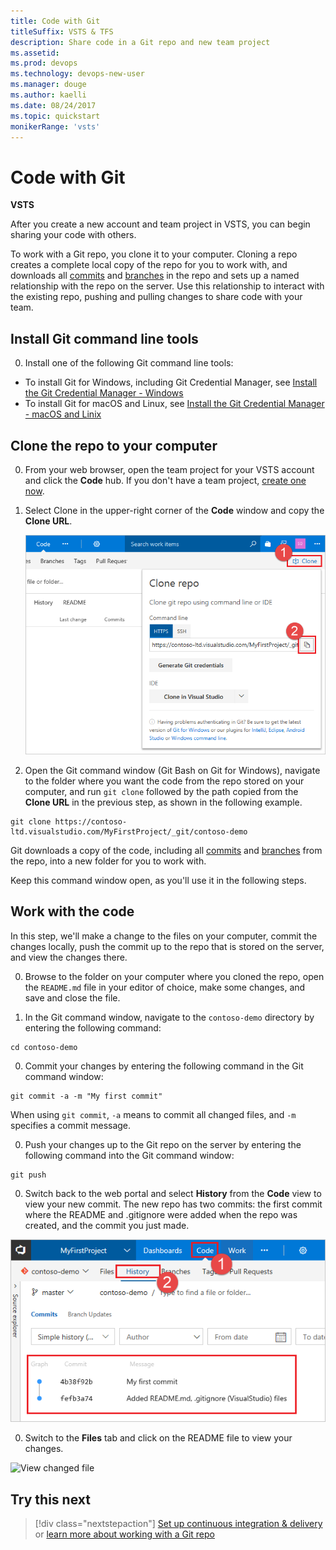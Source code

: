 ```yaml
---
title: Code with Git
titleSuffix: VSTS & TFS 
description: Share code in a Git repo and new team project 
ms.assetid: 
ms.prod: devops
ms.technology: devops-new-user
ms.manager: douge
ms.author: kaelli
ms.date: 08/24/2017
ms.topic: quickstart
monikerRange: 'vsts'
---
```



# Code with Git

**VSTS**

After you create a new account and team project in VSTS, you can begin sharing your code with others. 

To work with a Git repo, you clone it to your computer. Cloning a repo creates a complete local copy of the repo for you to work with, and downloads all [commits](../../git/tutorial/commits.md) and [branches](../../git/tutorial/branches.md) in the repo and sets up a named relationship with the repo on the server. Use this relationship to interact with the existing repo, pushing and pulling changes to share code with your team. 

## Install Git command line tools 

0. Install one of the following Git command line tools:

  - To install Git for Windows, including Git Credential Manager, see [Install the Git Credential Manager - Windows](../../git/set-up-credential-managers.md#windows)
  - To install Git for macOS and Linux, see [Install the Git Credential Manager - macOS and Linix](../../git/set-up-credential-managers.md#macos-and-linux)

## Clone the repo to your computer

0. From your web browser, open the team project for your VSTS account and click the **Code** hub. If you don't have a team project, [create one now](sign-up-invite-teammates.md). 
 
0. Select Clone in the upper-right corner of the **Code** window and copy the **Clone URL**.

	![Retrieve the clone URL](../../user-guide/_img/code-with-git-clone-repo.png)

0. Open the Git command window (Git Bash on Git for Windows), navigate to the folder where you want the code from the repo stored on your computer, and run `git clone` followed by the path copied from the **Clone URL** in the previous step, as shown in the following example.

  ```
  git clone https://contoso-ltd.visualstudio.com/MyFirstProject/_git/contoso-demo
  ```
  Git downloads a copy of the code, including all [commits](../../git/tutorial/commits.md) and [branches](../../git/tutorial/branches.md) from the repo, into a new folder for you to work with.

  Keep this command window open, as you'll use it in the following steps.

## Work with the code

In this step, we'll make a change to the files on your computer, commit the changes locally, push the commit up to the repo that is stored on the server, and view the changes there.

0. Browse to the folder on your computer where you cloned the repo, open the `README.md` file in your editor of choice, make some changes, and save and close the file.

0. In the Git command window, navigate to the `contoso-demo` directory by entering the following command: 

  ```
  cd contoso-demo
  ```

0. Commit your changes by entering the following command in the Git command window:

  ```
  git commit -a -m "My first commit"
  ```

  When using `git commit`, `-a` means to commit all changed files, and `-m` specifies a commit message.

0. Push your changes up to the Git repo on the server by entering the following command into the Git command window:

  ```
  git push
  ```

0. Switch back to the web portal and select **History** from the **Code** view to view your new commit. The new repo has two commits: the first commit where the README and .gitignore were added when the repo was created, and the commit you just made.

  ![View commit history](../../git/_img/repo-mgmt/commit-push.png)

0. Switch to the **Files** tab and click on the README file to view your changes.

  ![View changed file](../../git/_img/repo-mgmt/readme-changed-file.png)  

## Try this next  

> [!div class="nextstepaction"]
> [Set up continuous integration & delivery](../../pipelines/get-started-designer.md?toc=/vsts/user-guide/toc.json&bc=/vsts/user-guide/breadcrumb/toc.json)
> or
> [learn more about working with a Git repo](../../git/index.md)
